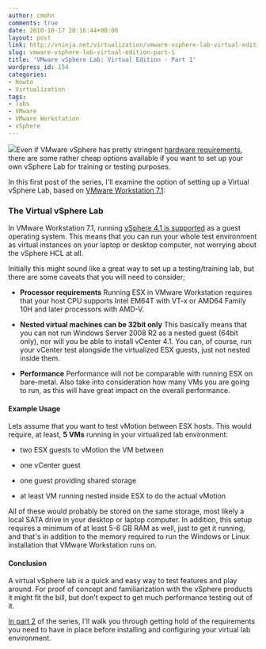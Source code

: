 ```yaml
---
author: cmohn
comments: true
date: 2010-10-17 20:16:44+00:00
layout: post
link: http://vninja.net/virtualization/vmware-vsphere-lab-virtual-edition-part-1/
slug: vmware-vsphere-lab-virtual-edition-part-1
title: 'VMware vSphere Lab: Virtual Edition - Part 1'
wordpress_id: 154
categories:
- Howto
- Virtualization
tags:
- labs
- VMware
- VMware Workstation
- vSphere
---
```


![](/images/logos/vmware-logo.gif)Even if VMware vSphere has pretty stringent [hardware requirements](http://www.vmware.com/resources/compatibility/search.php), there are some rather cheap options available if you want to set up your own vSphere Lab for training or testing purposes.

In this first post of the series, I'll examine the option of setting up a Virtual vSphere Lab, based on [VMware Workstation 7.1](http://www.vmware.com/products/workstation/):


### The Virtual vSphere Lab


In VMware Workstation 7.1, running [vSphere 4.1 is supported](http://www.vmware.com/support/ws71/doc/releasenotes_ws711.html#whatsnew) as a guest operating system. This means that you can run your whole test environment as virtual instances on your laptop or desktop computer, not worrying about the vSphere HCL at all.
<!-- more -->
Initially this might sound like a great way to set up a testing/training lab, but there are some caveats that you will need to consider;



	
  * **Processor requirements**
Running ESX in VMware Workstation requires that your host CPU supports Intel EM64T with VT-x or AMD64 Family 10H and later processors with AMD-V.

	
  * **Nested virtual machines can be 32bit only**
This basically means that you can not run Windows Server 2008 R2 as a nested guest (64bit only), nor will you be able to install vCenter 4.1. You can, of course, run your vCenter test alongside the virtualized ESX guests, just not nested inside them.

	
  * **Performance**
Performance will not be comparable with running ESX on bare-metal. Also take into consideration how many VMs you are going to run, as this will have great impact on the overall performance.




#### Example Usage


Lets assume that you want to test vMotion between ESX hosts. This would require, at least, **5 VMs** running in your virtualized lab environment:



	
  * two ESX guests to vMotion the VM between

	
  * one vCenter guest

	
  * one guest providing shared storage

	
  * at least VM running nested inside ESX to do the actual vMotion


All of these would probably be stored on the same storage, most likely a local SATA drive in your desktop or laptop computer. In addition, this setup requires a minimum of at least 5-6 GB RAM as well, just to get it running, and that's in addition to the memory required to run the Windows or Linux installation that VMware Workstation runs on.


#### Conclusion


A virtual vSphere lab is a quick and easy way to test features and play around. For proof of concept and familiarization with the vSphere products it might fit the bill, but don't expect to get much performance testing out of it.

[In part 2](http://vninja.net/virtualization/vmware-vsphere-lab-virtual-edition-part-2/) of the series, I'll walk you through getting hold of the requirements you need to have in place before installing and configuring your virtual lab environment.
